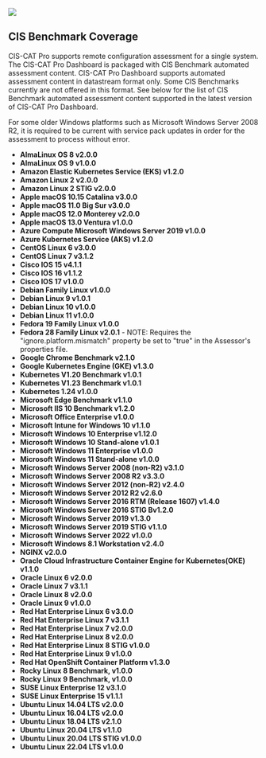 ![](http://i.imgur.com/5yZfZi5.jpg)


CIS Benchmark Coverage
----------------------
CIS-CAT Pro supports remote configuration assessment for a single system. The CIS-CAT Pro Dashboard is packaged with CIS Benchmark automated assessment content. CIS-CAT Pro Dashboard supports automated assessment content in datastream format only. Some CIS Benchmarks currently are not offered in this format. See below for the list of CIS Benchmark automated assessment content supported in the latest version of CIS-CAT Pro Dashboard. 

For some older Windows platforms such as Microsoft Windows Server 2008 R2, it is required to be current with service pack updates in order for the assessment to process without error.


- **AlmaLinux OS 8 v2.0.0**
- **AlmaLinux OS 9 v1.0.0**
- **Amazon Elastic Kubernetes Service (EKS) v1.2.0**
- **Amazon Linux 2 v2.0.0**
- **Amazon Linux 2 STIG v2.0.0**
- **Apple macOS 10.15 Catalina v3.0.0**
- **Apple macOS 11.0 Big Sur v3.0.0**
- **Apple macOS 12.0 Monterey v2.0.0**
- **Apple macOS 13.0 Ventura v1.0.0**
- **Azure Compute Microsoft Windows Server 2019 v1.0.0**
- **Azure Kubernetes Service (AKS) v1.2.0**
- **CentOS Linux 6 v3.0.0**
- **CentOS Linux 7 v3.1.2**
- **Cisco IOS 15 v4.1.1**
- **Cisco IOS 16 v1.1.2**
- **Cisco IOS 17 v1.0.0**
- **Debian Family Linux v1.0.0**
- **Debian Linux 9 v1.0.1**
- **Debian Linux 10 v1.0.0**
- **Debian Linux 11 v1.0.0**
- **Fedora 19 Family Linux v1.0.0**
- **Fedora 28 Family Linux v2.0.1**
		- NOTE:  Requires the "ignore.platform.mismatch" property be set to "true" in the Assessor's properties file.
- **Google Chrome Benchmark v2.1.0**
- **Google Kubernetes Engine (GKE) v1.3.0**
- **Kubernetes V1.20 Benchmark v1.0.1**
- **Kubernetes V1.23 Benchmark v1.0.1**
- **Kubernetes 1.24 v1.0.0**
- **Microsoft Edge Benchmark v1.1.0**
- **Microsoft IIS 10 Benchmark v1.2.0**
- **Microsoft Office Enterprise v1.0.0**
- **Microsoft Intune for Windows 10 v1.1.0**
- **Microsoft Windows 10 Enterprise v1.12.0**
- **Microsoft Windows 10 Stand-alone v1.0.1**
- **Microsoft Windows 11 Enterprise v1.0.0**
- **Microsoft Windows 11 Stand-alone v1.0.0**
- **Microsoft Windows Server 2008 (non-R2) v3.1.0**
- **Microsoft Windows Server 2008 R2 v3.3.0**
- **Microsoft Windows Server 2012 (non-R2) v2.4.0**
- **Microsoft Windows Server 2012 R2 v2.6.0**
- **Microsoft Windows Server 2016 RTM (Release 1607) v1.4.0**
- **Microsoft Windows Server 2016 STIG Bv1.2.0**
- **Microsoft Windows Server 2019 v1.3.0**
- **Microsoft Windows Server 2019 STIG v1.1.0**
- **Microsoft Windows Server 2022 v1.0.0**
- **Microsoft Windows 8.1 Workstation v2.4.0**
- **NGINX v2.0.0**
- **Oracle Cloud Infrastructure Container Engine for Kubernetes(OKE) v1.1.0**
- **Oracle Linux 6 v2.0.0**
- **Oracle Linux 7 v3.1.1**
- **Oracle Linux 8 v2.0.0**
- **Oracle Linux 9 v1.0.0**
- **Red Hat Enterprise Linux 6 v3.0.0**
- **Red Hat Enterprise Linux 7 v3.1.1**
- **Red Hat Enterprise Linux 7 v2.0.0**
- **Red Hat Enterprise Linux 8 v2.0.0**
- **Red Hat Enterprise Linux 8 STIG v1.0.0**
- **Red Hat Enterprise Linux 9 v1.0.0**
- **Red Hat OpenShift Container Platform v1.3.0**
- **Rocky Linux 8 Benchmark, v1.0.0**
- **Rocky Linux 9 Benchmark, v1.0.0**
- **SUSE Linux Enterprise 12 v3.1.0**
- **SUSE Linux Enterprise 15 v1.1.1**
- **Ubuntu Linux 14.04 LTS v2.0.0**
- **Ubuntu Linux 16.04 LTS v2.0.0**
- **Ubuntu Linux 18.04 LTS v2.1.0**
- **Ubuntu Linux 20.04 LTS v1.1.0**
- **Ubuntu Linux 20.04 LTS STIG v1.0.0**
- **Ubuntu Linux 22.04 LTS v1.0.0**




